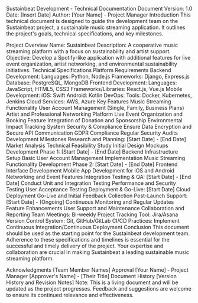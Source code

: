 
Sustainbeat Development - Technical Documentation
Document Version: 1.0
Date: [Insert Date]
Author: [Your Name] - Project Manager
Introduction
This technical document is designed to guide the development team on the Sustainbeat project, a sustainable music streaming application. It outlines the project's goals, technical specifications, and key milestones.

Project Overview
Name: Sustainbeat
Description: A cooperative music streaming platform with a focus on sustainability and artist support.
Objective: Develop a Spotify-like application with additional features for live event organization, artist networking, and environmental sustainability initiatives.
Technical Specifications
Platform Requirements
Backend Development:
Languages: Python, Node.js
Frameworks: Django, Express.js
Database: PostgreSQL, MongoDB
Frontend Development:
Languages: JavaScript, HTML5, CSS3
Frameworks/Libraries: React.js, Vue.js
Mobile Development:
iOS: Swift
Android: Kotlin
DevOps:
Tools: Docker, Kubernetes, Jenkins
Cloud Services: AWS, Azure
Key Features
Music Streaming Functionality
User Account Management (Single, Family, Business Plans)
Artist and Professional Networking Platform
Live Event Organization and Booking Feature
Integration of Donation and Sponsorship
Environmental Impact Tracking System
Security & Compliance
Ensure Data Encryption and Secure API Communication
GDPR Compliance
Regular Security Audits
Development Milestones
Research and Planning: [Start Date] - [End Date]
Market Analysis
Technical Feasibility Study
Initial Design Mockups
Development Phase 1: [Start Date] - [End Date]
Backend Infrastructure Setup
Basic User Account Management Implementation
Music Streaming Functionality
Development Phase 2: [Start Date] - [End Date]
Frontend Interface Development
Mobile App Development for iOS and Android
Networking and Event Features Integration
Testing & QA: [Start Date] - [End Date]
Conduct Unit and Integration Testing
Performance and Security Testing
User Acceptance Testing
Deployment & Go-Live: [Start Date]
Cloud Deployment
Go-Live and Initial Feedback Collection
Post-Launch Support: [Start Date] - [Ongoing]
Continuous Monitoring and Regular Updates
Feature Enhancements
User Support and Maintenance
Collaboration and Reporting
Team Meetings: Bi-weekly
Project Tracking Tool: Jira/Asana
Version Control System: Git, GitHub/GitLab
CI/CD Practices: Implement Continuous Integration/Continuous Deployment
Conclusion
This document should be used as the starting point for the Sustainbeat development team. Adherence to these specifications and timelines is essential for the successful and timely delivery of the project. Your expertise and collaboration are crucial in making Sustainbeat a leading sustainable music streaming platform.

Acknowledgments
[Team Member Names]
Approval
[Your Name] - Project Manager
[Approver's Name] - [Their Title]
Document History
[Version History and Revision Notes]
Note: This is a living document and will be updated as the project progresses. Feedback and suggestions are welcome to ensure its continued relevance and effectiveness.
